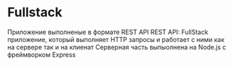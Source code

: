 # Fullstack

Приложение выполненые в формате REST API
REST API: FullStack приложение, который выполняет HTTP запросы и работает с ними как на сервере так и на клиенат
Серверная часть выпыолнена на Node.js с фреймворком Express
